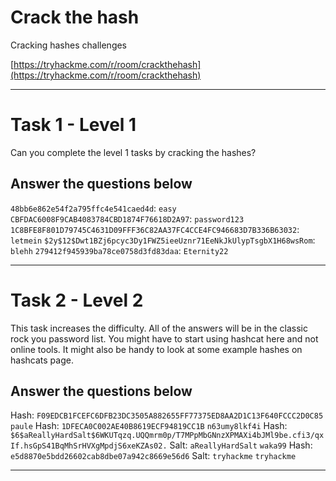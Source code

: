 # Crack the hash

Cracking hashes challenges


[https://tryhackme.com/r/room/crackthehash](https://tryhackme.com/r/room/crackthehash)

---

# Task 1 - Level 1

Can you complete the level 1 tasks by cracking the hashes?

## Answer the questions below

`48bb6e862e54f2a795ffc4e541caed4d`:
`easy`
`CBFDAC6008F9CAB4083784CBD1874F76618D2A97`:
`password123`
`1C8BFE8F801D79745C4631D09FFF36C82AA37FC4CCE4FC946683D7B336B63032`:
`letmein`
`$2y$12$Dwt1BZj6pcyc3Dy1FWZ5ieeUznr71EeNkJkUlypTsgbX1H68wsRom`:
`blehh`
`279412f945939ba78ce0758d3fd83daa`:
`Eternity22`

---

# Task 2 - Level 2

This task increases the difficulty. All of the answers will be in the classic rock you password list.
You might have to start using hashcat here and not online tools. It might also be handy to look at some example hashes on hashcats page.

## Answer the questions below

Hash: `F09EDCB1FCEFC6DFB23DC3505A882655FF77375ED8AA2D1C13F640FCCC2D0C85`
`paule`
Hash: `1DFECA0C002AE40B8619ECF94819CC1B`
`n63umy8lkf4i`
Hash: `$6$aReallyHardSalt$6WKUTqzq.UQQmrm0p/T7MPpMbGNnzXPMAXi4bJMl9be.cfi3/qxIf.hsGpS41BqMhSrHVXgMpdjS6xeKZAs02.`
Salt: `aReallyHardSalt`
`waka99`
Hash: `e5d8870e5bdd26602cab8dbe07a942c8669e56d6`
Salt: `tryhackme`
`tryhackme`

---
